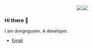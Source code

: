 ### 
<div align="center">
    <a href="https://dcm.clgt.vn" target="_blank">
        <img align="center" src="https://github-readme-stats.vercel.app/api?username=ducdongmg&count_private=true&show_icons=true&theme=dracula">
    </a>
    <a href="https://dcm.clgt.vn" target="_blank">
        <img align="center" src="https://github-readme-stats.vercel.app/api/top-langs?username=ducdongmg&langs_count=3&hide=html&layout=compact&theme=dracula">
    </a>
</div>

### Hi there 👋

I am dongnguyen. A developer.
- [Email](mailto://ducdong.mg@gmail.com)


<!--
**ducdongmg/ducdongmg** is a ✨ _special_ ✨ repository because its `README.md` (this file) appears on your GitHub profile.

Here are some ideas to get you started:

- 🔭 I’m currently working on ...
- 🌱 I’m currently learning ...
- 👯 I’m looking to collaborate on ...
- 🤔 I’m looking for help with ...
- 💬 Ask me about ...
- 📫 How to reach me: ...
- 😄 Pronouns: ...
- ⚡ Fun fact: ...
-->
